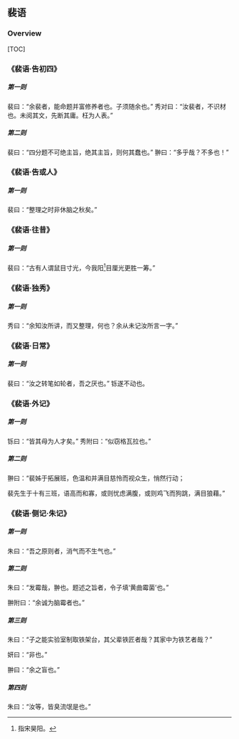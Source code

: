 ## 裴语

### Overview

[TOC]

### 《裴语·告初四》

##### 第一则

裴曰：“余裴者，能命题并富修养者也。子须随余也。”
秀对曰：“汝裴者，不识材也。未阅其文，先断其庸。枉为人表。”

##### 第二则

裴曰：“四分题不可绝主旨，绝其主旨，则何其蠢也。”
翀曰：“多乎哉？不多也！”

### 《裴语·告或人》

##### 第一则

裴曰：“整理之时非休脑之秋矣。”

### 《裴语·往昔》

##### 第一则

裴曰：“古有人谓鼠目寸光，今我阳[^ 1]目厘光更胜一筹。”

[^ 1]:指宋昊阳。

### 《裴语·独秀》

##### 第一则

秀曰：“余知汝所讲，而又整理，何也？余从未记汝所言一字。”

### 《裴语·日常》

##### 第一则

裴曰：“汝之转笔如轮者，吾之厌也。”
铄遂不动也。

### 《裴语·外记》

##### 第一则

铄曰：“皆其母为人才矣。”
秀附曰：“似窃格瓦拉也。”

##### 第二则

翀曰：“裴姊于拓展班，色温和并满目慈怜而视众生，悄然行动；

裴先生于十有三班，语高而和寡，或则忧虑满腹，或则鸡飞而狗跳，满目狼藉。”

### 《裴语·侧记·朱记》

##### 第一则

朱曰：“吾之原则者，消气而不生气也。”

##### 第二则

朱曰：“发霉哉，翀也。题述之旨者，令子填‘黄曲霉菌’也。”

翀附曰：“余诚为脑霉者也。”

##### 第三则

朱曰：“子之能实验室制取铁架台，其父辈铁匠者哉？其家中为铁艺者哉？”

妍曰：“非也。”

翀曰：“余之盲也。”

##### 第四则

朱曰：“汝等，皆臭流氓是也。”

